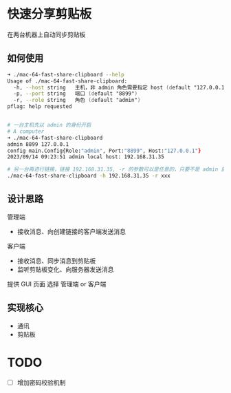 # 快速分享剪贴板

在两台机器上自动同步剪贴板

## 如何使用

```zsh
➜ ./mac-64-fast-share-clipboard --help
Usage of ./mac-64-fast-share-clipboard:
  -h, --host string   主机，非 admin 角色需要指定 host (default "127.0.0.1")
  -p, --port string   端口 (default "8899")
  -r, --role string   角色 (default "admin")
pflag: help requested


# 一台主机先以 admin 的身份开启
# A computer
➜ ./mac-64-fast-share-clipboard
admin 8899 127.0.0.1
config main.Config{Role:"admin", Port:"8899", Host:"127.0.0.1"}
2023/09/14 09:23:51 admin local host: 192.168.31.35

# 另一台再进行链接，链接 192.168.31.35, -r 的参数可以是任意的，只要不是 admin 就好
./mac-64-fast-share-clipboard -h 192.168.31.35 -r xxx
```

## 设计思路

管理端

- 接收消息、向创建链接的客户端发送消息

客户端

- 接收消息、同步消息到剪贴板
- 监听剪贴板变化、向服务器发送消息

提供 GUI 页面
选择 管理端 or 客户端

## 实现核心

- 通讯
- 剪贴板

# TODO

- [ ] 增加密码校验机制